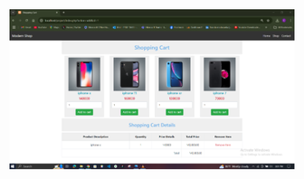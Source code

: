 <img src="https://github.com/eras1999/phone-shop-basic-crud-website/blob/main/p1.PNG" alt="Banner Image ">
